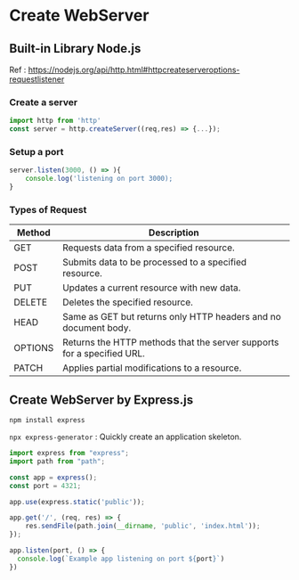 # Create WebServer

## Built-in  Library Node.js

Ref : <https://nodejs.org/api/http.html#httpcreateserveroptions-requestlistener>

### Create a server

```javascript
import http from 'http'
const server = http.createServer((req,res) => {...});
```

### Setup a port

```javascript
server.listen(3000, () => ){
    console.log('listening on port 3000);
}
```

### Types of Request

| Method  | Description                                                        |
|---------|--------------------------------------------------------------------|
| GET     | Requests data from a specified resource.                           |
| POST    | Submits data to be processed to a specified resource.              |
| PUT     | Updates a current resource with new data.                          |
| DELETE  | Deletes the specified resource.                                    |
| HEAD    | Same as GET but returns only HTTP headers and no document body.    |
| OPTIONS | Returns the HTTP methods that the server supports for a specified URL. |
| PATCH   | Applies partial modifications to a resource.                       |

## Create WebServer by Express.js

`npm install express`

`npx express-generator` : Quickly create an application skeleton.

```javascript
import express from "express";
import path from "path";

const app = express();
const port = 4321;

app.use(express.static('public'));  

app.get('/', (req, res) => {
    res.sendFile(path.join(__dirname, 'public', 'index.html'));
});

app.listen(port, () => {
  console.log(`Example app listening on port ${port}`)
})
```
